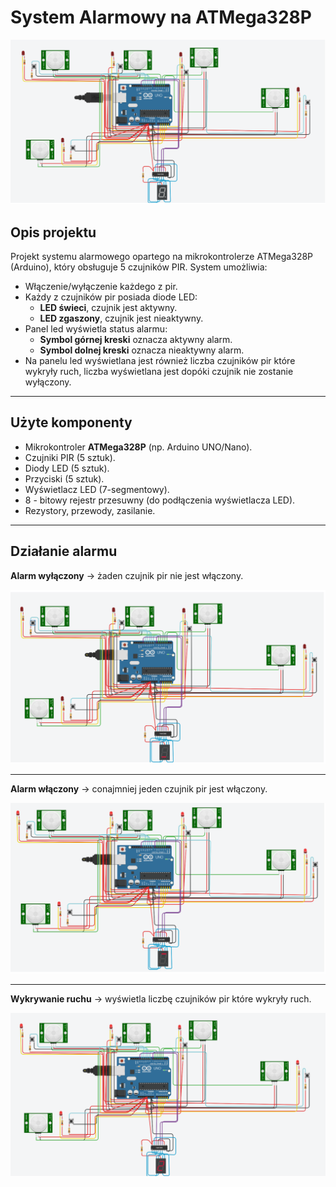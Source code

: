 # System Alarmowy na ATMega328P
![Schemat połączeń](images/schemat.png)


## Opis projektu

Projekt systemu alarmowego opartego na mikrokontrolerze ATMega328P (Arduino), który obsługuje 5 czujników PIR. System umożliwia:

- Włączenie/wyłączenie każdego z pir.
- Każdy z czujników pir posiada diode LED:  
  - **LED świeci**, czujnik jest aktywny.  
  - **LED zgaszony**, czujnik  jest nieaktywny.
- Panel led wyświetla status alarmu:  
  - **Symbol górnej kreski** oznacza aktywny alarm.  
  - **Symbol dolnej kreski** oznacza nieaktywny alarm.
- Na panelu led wyświetlana jest również liczba czujników pir które wykryły ruch, liczba wyświetlana jest dopóki czujnik nie zostanie wyłączony.

---
## Użyte komponenty

- Mikrokontroler **ATMega328P** (np. Arduino UNO/Nano).
- Czujniki PIR (5 sztuk).
- Diody LED (5 sztuk).
- Przyciski (5 sztuk).
- Wyświetlacz LED (7-segmentowy).
- 8 - bitowy rejestr przesuwny (do podłączenia wyświetlacza LED).
- Rezystory, przewody, zasilanie.
---
## Działanie alarmu
**Alarm wyłączony** -> żaden czujnik pir nie jest włączony.

![Schemat połączeń](images/wyłączony.png)

---
**Alarm włączony** -> conajmniej jeden czujnik pir jest włączony.

![Schemat połączeń](images/włączony.png)

---
**Wykrywanie ruchu** -> wyświetla liczbę czujników pir które wykryły ruch.

![Schemat połączeń](images/2czuj.png)


